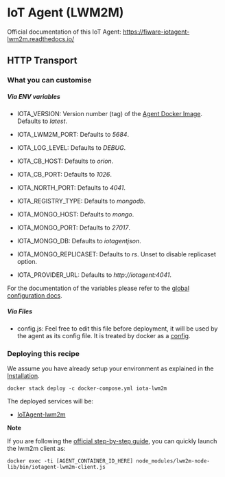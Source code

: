 # IoT Agent (LWM2M)

Official documentation of this IoT Agent: https://fiware-iotagent-lwm2m.readthedocs.io/

## HTTP Transport

### What you can customise

##### Via ENV variables

- IOTA_VERSION: Version number (tag) of the [Agent Docker Image](https://hub.docker.com/r/telefonicaiot/lightweightm2m-iotagent/tags/). Defaults to *latest*.
- IOTA_LWM2M_PORT: Defaults to *5684*.

- IOTA_LOG_LEVEL: Defaults to *DEBUG*.
- IOTA_CB_HOST: Defaults to *orion*.
- IOTA_CB_PORT: Defaults to *1026*.
- IOTA_NORTH_PORT: Defaults to *4041*.
- IOTA_REGISTRY_TYPE: Defaults to *mongodb*.
- IOTA_MONGO_HOST: Defaults to *mongo*.
- IOTA_MONGO_PORT: Defaults to *27017*.
- IOTA_MONGO_DB: Defaults to *iotagentjson*.
- IOTA_MONGO_REPLICASET: Defaults to *rs*. Unset to disable replicaset option.
- IOTA_PROVIDER_URL: Defaults to *http://iotagent:4041*.

For the documentation of the variables please refer to the [global configuration docs]((https://github.com/telefonicaid/iotagent-node-lib/blob/master/doc/installationguide.md)).

##### Via Files
- config.js: Feel free to edit this file before deployment, it will be used by the agent as its config file. It is treated by docker as a [config](https://docs.docker.com/compose/compose-file/#configs).


### Deploying this recipe

We assume you have already setup your environment as explained in the [Installation](../installation.md).

    docker stack deploy -c docker-compose.yml iota-lwm2m

The deployed services will be:

- [IoTAgent-lwm2m](https://github.com/telefonicaid/lightweightm2m-iotagent)


**Note**

If you are following the [official step-by-step guide](https://fiware-iotagent-lwm2m.readthedocs.io/en/latest/userGuide/index.html), you can quickly launch the lwm2m client as:

    docker exec -ti [AGENT_CONTAINER_ID_HERE] node_modules/lwm2m-node-lib/bin/iotagent-lwm2m-client.js
